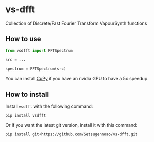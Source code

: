 # vs-dfft

Collection of Discrete/Fast Fourier Transform VapourSynth functions

## How to use

```py
from vsdfft import FFTSpectrum

src = ...

spectrum = FFTSpectrum(src)
```

You can install [CuPy](https://docs.cupy.dev/en/stable/install.html) if you have an nvidia GPU to have a 5x speedup.

## How to install

Install `vsdfft` with the following command:

```sh
pip install vsdfft
```

Or if you want the latest git version, install it with this command:

```sh
pip install git+https://github.com/Setsugennoao/vs-dfft.git
```

<br>
